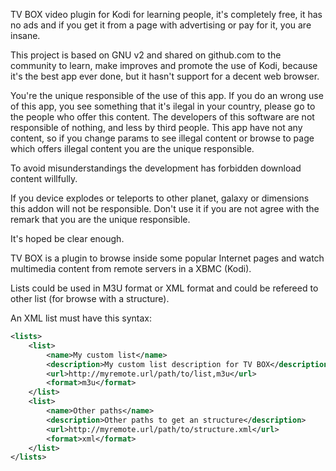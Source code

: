 TV BOX video plugin for Kodi for learning people, it's completely free, it has no ads and if you get it from a page with 
advertising or pay for it, you are insane.

This project is based on GNU v2 and shared on github.com to the community to learn, make improves and promote
the use of Kodi, because it's the best app ever done, but it hasn't support for a decent web browser.

You're the unique responsible of the use of this app. If you do an wrong use of this app, you see something that
it's ilegal in your country, please go to the people who offer this content. The developers of this software are
not responsible of nothing, and less by third people. This app have not any content, so if you change params to
see illegal content or browse to page which offers illegal content you are the unique responsible.

To avoid misunderstandings the development has forbidden download content willfully.

If you device explodes or teleports to other planet, galaxy or dimensions this addon will not be responsible. 
Don't use it if you are not agree with the remark that you are the unique responsible.

It's hoped be clear enough.

TV BOX is a plugin to browse inside some popular Internet pages and
watch multimedia content from remote servers in a XBMC (Kodi).

Lists could be used in M3U format or XML format and could be refereed
to other list (for browse with a structure).

An XML list must have this syntax:
```xml
<lists>
	<list>
		<name>My custom list</name>
		<description>My custom list description for TV BOX</description>
		<url>http://myremote.url/path/to/list,m3u</url>
		<format>m3u</format>
	</list>
	<list>
		<name>Other paths</name>
		<description>Other paths to get an structure</description>
		<url>http://myremote.url/path/to/structure.xml</url>
		<format>xml</format>
	</list>
</lists>
```
	
